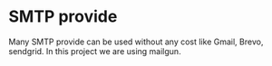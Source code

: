 # SMTP provide 
Many SMTP provide can be used without any cost like Gmail, Brevo, sendgrid. In this project we are using mailgun.
